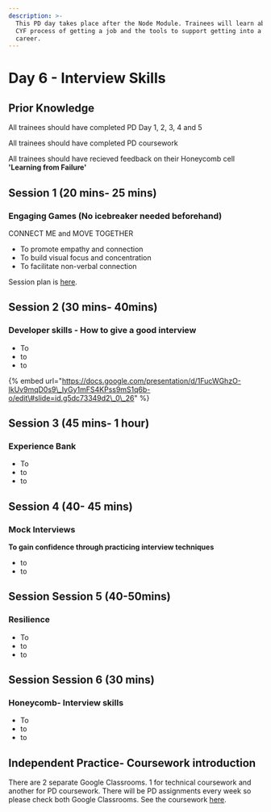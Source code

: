 ```yaml
---
description: >-
  This PD day takes place after the Node Module. Trainees will learn about the
  CYF process of getting a job and the tools to support getting into a new
  career.
---
```


# Day 6 - Interview Skills

## Prior Knowledge  

All trainees should have completed PD Day 1, 2, 3, 4 and 5

All trainees should have completed PD coursework 

All trainees should have recieved feedback on their Honeycomb cell **'Learning from Failure'** 

## Session 1 \(20 mins- 25 mins\)

### Engaging Games \(No icebreaker needed beforehand\) 

CONNECT ME and MOVE TOGETHER 

* To promote empathy and connection
* To build visual focus and concentration
* To facilitate non-verbal connection 

Session plan is [here](https://personaldevelopment.codeyourfuture.io/sessions/react-pd-day-5/engaging-games). 

## Session 2 \(30 mins- 40mins\)

### Developer skills - How to give a good interview

* To
* to
* to

{% embed url="https://docs.google.com/presentation/d/1FucWGhzO-IkUv9mqD0s9\_IyGy1mFS4KPss9mS1q6b-o/edit\#slide=id.g5dc73349d2\_0\_26" %}



## Session 3 \(45 mins- 1 hour\)

### Experience Bank

* To
* to
* to



## Session 4 \(40- 45 mins\)

### Mock Interviews

**To gain confidence through practicing interview techniques**

* to
* to



## Session Session 5 \(40-50mins\) 

### Resilience

* To
* to
* to



## Session Session 6 \(30 mins\) 

### Honeycomb- Interview skills

* To
* to
* to



## Independent Practice- Coursework introduction ‌ <a id="independent-practice-coursework-introduction"></a>

There are 2 separate Google Classrooms. 1 for technical coursework and another for PD coursework. There will be PD assignments every week so please check both Google Classrooms. See the coursework [here](https://personaldevelopment.codeyourfuture.io/sessions/js2-pd-day-4/coursework).




